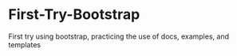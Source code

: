 # First-Try-Bootstrap
First try using bootstrap, practicing the use of docs, examples, and templates
